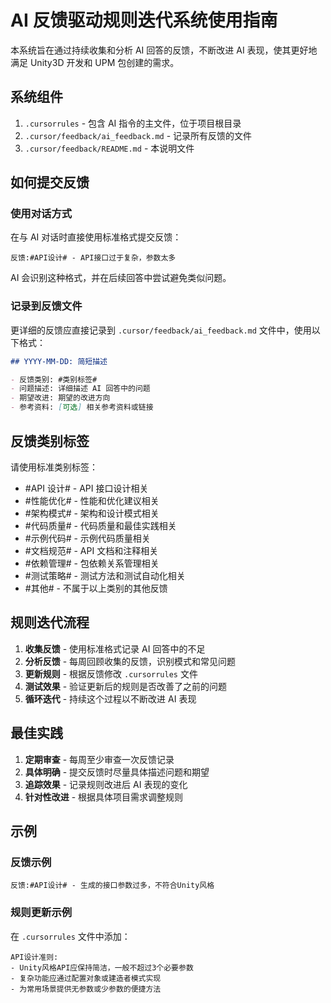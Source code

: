 # AI 反馈驱动规则迭代系统使用指南

本系统旨在通过持续收集和分析 AI 回答的反馈，不断改进 AI 表现，使其更好地满足 Unity3D 开发和 UPM 包创建的需求。

## 系统组件

1. `.cursorrules` - 包含 AI 指令的主文件，位于项目根目录
2. `.cursor/feedback/ai_feedback.md` - 记录所有反馈的文件
3. `.cursor/feedback/README.md` - 本说明文件

## 如何提交反馈

### 使用对话方式

在与 AI 对话时直接使用标准格式提交反馈：

```
反馈:#API设计# - API接口过于复杂，参数太多
```

AI 会识别这种格式，并在后续回答中尝试避免类似问题。

### 记录到反馈文件

更详细的反馈应直接记录到 `.cursor/feedback/ai_feedback.md` 文件中，使用以下格式：

```markdown
## YYYY-MM-DD: 简短描述

- 反馈类别: #类别标签#
- 问题描述: 详细描述 AI 回答中的问题
- 期望改进: 期望的改进方向
- 参考资料: [可选] 相关参考资料或链接
```

## 反馈类别标签

请使用标准类别标签：

- #API 设计# - API 接口设计相关
- #性能优化# - 性能和优化建议相关
- #架构模式# - 架构和设计模式相关
- #代码质量# - 代码质量和最佳实践相关
- #示例代码# - 示例代码质量相关
- #文档规范# - API 文档和注释相关
- #依赖管理# - 包依赖关系管理相关
- #测试策略# - 测试方法和测试自动化相关
- #其他# - 不属于以上类别的其他反馈

## 规则迭代流程

1. **收集反馈** - 使用标准格式记录 AI 回答中的不足
2. **分析反馈** - 每周回顾收集的反馈，识别模式和常见问题
3. **更新规则** - 根据反馈修改 `.cursorrules` 文件
4. **测试效果** - 验证更新后的规则是否改善了之前的问题
5. **循环迭代** - 持续这个过程以不断改进 AI 表现

## 最佳实践

1. **定期审查** - 每周至少审查一次反馈记录
2. **具体明确** - 提交反馈时尽量具体描述问题和期望
3. **追踪效果** - 记录规则改进后 AI 表现的变化
4. **针对性改进** - 根据具体项目需求调整规则

## 示例

### 反馈示例

```
反馈:#API设计# - 生成的接口参数过多，不符合Unity风格
```

### 规则更新示例

在 `.cursorrules` 文件中添加：

```
API设计准则:
- Unity风格API应保持简洁，一般不超过3个必要参数
- 复杂功能应通过配置对象或建造者模式实现
- 为常用场景提供无参数或少参数的便捷方法
```
